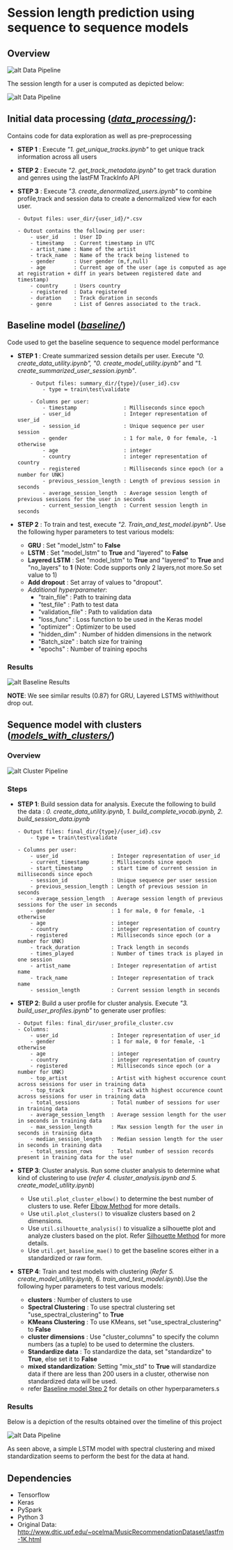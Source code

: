 # Session length prediction using sequence to sequence models

## Overview

![alt Data Pipeline](img/data_pipeline.png)


The session length for  a user  is  computed as depicted below:

![alt Data Pipeline](img/session_construction.png)


## Initial data processing (*[data_processing/](https://github.com/UCB-MIDS/w210_lastFM/tree/master/sequence_to_sequence/data_processing)*):

Contains code for data exploration as well as pre-preprocessing

- __STEP 1__ : Execute *"1. get_unique_tracks.ipynb"* to get unique track information across all users

- __STEP 2__ : Execute *"2. get_track_metadata.ipynb"* to get track duration and genres using the lastFM TrackInfo API

- __STEP 3__ : Execute *"3. create_denormalized_users.ipynb"* to combine profile,track and session data to create a denormalized view for each user.

	```
	- Output files: user_dir/{user_id}/*.csv

	- Outout contains the following per user:
		- user_id     : User ID
		- timestamp   : Current timestamp in UTC
		- artist_name : Name of the artist
		- track_name  : Name of the track being listened to
		- gender      : User gender (m,f,null)
		- age         : Current age of the user (age is computed as age at registration + diff in years between registered date and timestamp)
		- country     : Users country
		- registered  : Data registered
		- duration    : Track duration in seconds
		- genre       : List of Genres associated to the track.
	```

## Baseline model (*[baseline/](https://github.com/UCB-MIDS/w210_lastFM/tree/master/sequence_to_sequence/baseline)*)

Code used to get the baseline sequence to sequence model performance

- __STEP 1__ : Create summarized session details per user. Execute *"0. create_data_utility.ipynb", "0. create_model_utility.ipynb"* and *"1. create_summarized_user_session.ipynb"*.

	```
	    - Output files: summary_dir/{type}/{user_id}.csv
	    	- type = train\test\validate

		- Columns per user:
			- timestamp               : Milliseconds since epoch
			- user_id                 : Integer representation of user_id
			- session_id              : Unique sequence per user session
			- gender                  : 1 for male, 0 for female, -1 otherwise
			- age                     : integer
			- country                 : integer representation of country
			- registered              : Milliseconds since epoch (or a number for UNK)
			- previous_session_length : Length of previous session in seconds
			- average_session_length  : Average session length of previous sessions for the user in seconds
			- current_session_length  : Current session length in seconds
	```


- __STEP 2__ : To train and test, execute *"2. Train_and_test_model.ipynb"*. Use the following hyper parameters to test various models:

	- __GRU__          : Set "model_lstm" to __False__
	- __LSTM__         : Set "model_lstm" to __True__ and "layered" to __False__
	- __Layered LSTM__ : Set "model_lstm" to __True__ and "layered" to __True__  and "no_layers" to __1__ (Note: Code supports only 2 layers,not more.So set value to 1)
	- __Add dropout__  : Set array of values to "dropout".
	- *Additional hyperparameter*:
		- "train_file"      : Path to training data
		- "test_file"       : Path to test data
		- "validation_file" : Path to validation data
		- "loss_func"       : Loss function to be used in the Keras model
		- "optimizer"       : Optimizer to be used
		- "hidden_dim"      : Number of hidden dimensions in the network
		- "Batch_size"      : batch size for training
		- "epochs"          : Number of training epochs


### Results

![alt Baseline Results](img/baseline_results.png)


__NOTE__: We see similar results (0.87) for GRU, Layered LSTMS with\without drop out.



## Sequence model with clusters (*[models_with_clusters/](https://github.com/UCB-MIDS/w210_lastFM/tree/master/sequence_to_sequence/models_with_clusters)*)


### Overview


![alt Cluster Pipeline](img/cluster_process.png)


### Steps


- __STEP 1__: Build session data for analysis. Execute the following to build the data : *0. create_data_utility.ipynb, 1. build_complete_vocab.ipynb, 2. build_session_data.ipynb*

	```
	- Output files: final_dir/{type}/{user_id}.csv
		- type = train\test\validate

	- Columns per user:
		- user_id                 : Integer representation of user_id
		- current_timestamp       : Milliseconds since epoch
		- start_timestamp		  : start time of current session in milliseconds since epoch
		- session_id              : Unique sequence per user session
		- previous_session_length : Length of previous session in seconds
		- average_session_length  : Average session length of previous sessions for the user in seconds
		- gender                  : 1 for male, 0 for female, -1 otherwise
		- age                     : integer
		- country                 : integer representation of country
		- registered              : Milliseconds since epoch (or a number for UNK)
		- track_duration          : Track length in seconds
		- times_played            : Number of times track is played in one session
		- artist_name             : Integer representation of artist name
		- track_name              : Integer representation of track name
		- session_length          : Current session length in seconds
	```

- __STEP 2__: Build a user profile for cluster analysis. Execute *"3. build_user_profiles.ipynb"* to generate user profiles:

	```
	- Output files: final_dir/user_profile_cluster.csv
	- Columns:
		- user_id                 : Integer representation of user_id
		- gender                  : 1 for male, 0 for female, -1 otherwise
		- age                     : integer
		- country                 : integer representation of country
		- registered              : Milliseconds since epoch (or a number for UNK)
		- top_artist              : Artist with highest occurence count across sessions for user in training data
		- top_track               : Track with highest occurence count across sessions for user in training data
		- total_sessions          : Total number of sessions for user  in training data
		- average_session_length  : Average session length for the user in seconds in training data
		- max_session_length      : Max session length for the user in seconds in training data
		- median_session_length   : Median session length for the user in seconds in training data
		- total_session_rows      : Total number of session records present in training data for the user
	```

- __STEP 3__: Cluster analysis. Run some cluster analysis to determine what kind  of clustering to use (*refer 4. cluster_analysis.ipynb and 5. create_model_utility.ipynb*)

	- Use ```util.plot_cluster_elbow()``` to determine the best number of clusters to use. Refer [Elbow Method](https://en.wikipedia.org/wiki/Elbow_method_(clustering)) for more details.
	- Use ```util.plot_clusters()``` to visualize clusters based on 2 dimensions.
	- Use ```util.silhouette_analysis()``` to visualize a silhouette plot and analyze clusters based on the plot. Refer [Silhouette Method](https://en.wikipedia.org/wiki/Silhouette_(clustering)) for more details.
	- Use ```util.get_baseline_mae()``` to get the baseline scores either in a standardized or raw form.

- __STEP 4__: Train and test models with clustering (*Refer 5. create_model_utility.ipynb, 6. train_and_test_model.ipynb*).Use the following hyper parameters to test various models:

	- __clusters__             : Number of clusters to use
	- __Spectral Clustering__  : To use spectral clustering set "use_spectral_clustering" to __True__
	- __KMeans Clustering__    : To use KMeans, set "use_spectral_clustering" to __False__
	- __cluster dimensions__   : Use "cluster_columns" to specify the column numbers (as a tuple) to be used to determine the clusters.
	- __Standardize data__     : To standardize the data, set "standardize" to __True__, else set it to __False__
	- __mixed standardization__: Setting "mix_std" to __True__ will standardize data if there are less than 200 users in a cluster, otherwise non standardized data will be used.
	- refer [Baseline model Step 2](https://github.com/UCB-MIDS/w210_lastFM/tree/master/sequence_to_sequence#baseline-model-baseline) for details on other hyperparameters.s


### Results

Below is a  depiction of the results obtained over the  timeline of  this project


![alt Data Pipeline](img/results_timeline.png.png)


As seen above, a simple LSTM model with spectral clustering and mixed standardization seems to perform the best for the  data at hand.


## Dependencies
- Tensorflow
- Keras
- PySpark
- Python 3
- Original Data: http://www.dtic.upf.edu/~ocelma/MusicRecommendationDataset/lastfm-1K.html
